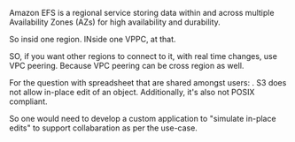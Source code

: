 Amazon EFS is a regional service storing data within and across multiple Availability Zones (AZs) for high availability and durability.

So insid one region. INside one VPPC, at that.

SO, if you want other regions to connect to it, with real time changes, use VPC peering. Because VPC peering can be cross region as well.

For the question with spreadsheet that are shared amongst users:
. S3 does not allow in-place edit of an object. Additionally, it's also not POSIX compliant.

So one would need to develop a custom application to "simulate in-place edits" to support collabaration as per the use-case.
